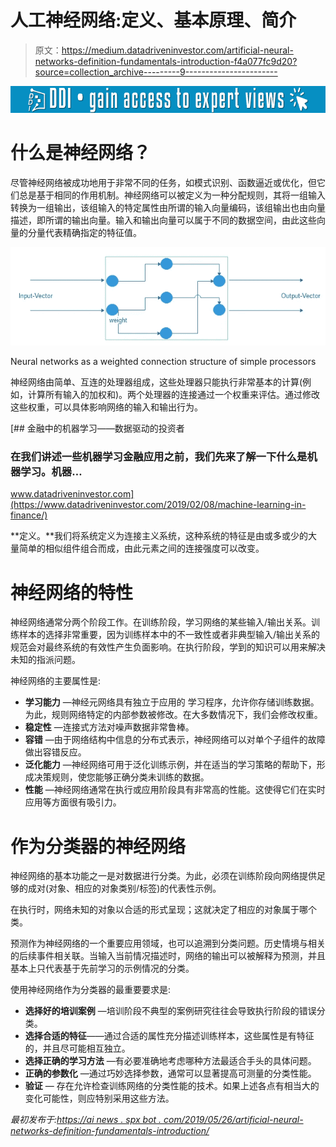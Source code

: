 # 人工神经网络:定义、基本原理、简介

> 原文：<https://medium.datadriveninvestor.com/artificial-neural-networks-definition-fundamentals-introduction-f4a077fc9d20?source=collection_archive---------9----------------------->

[![](img/191175acb0b2450a880963787f7a7048.png)](http://www.track.datadriveninvestor.com/1B9E)

# 什么是神经网络？

尽管神经网络被成功地用于非常不同的任务，如模式识别、函数逼近或优化，但它们总是基于相同的作用机制。神经网络可以被定义为一种分配规则，其将一组输入转换为一组输出，该组输入的特定属性由所谓的输入向量编码，该组输出也由向量描述，即所谓的输出向量。输入和输出向量可以属于不同的数据空间，由此这些向量的分量代表精确指定的特征值。

![](img/5362d7184d12090355573ff2373a2883.png)

Neural networks as a weighted connection structure of simple processors

神经网络由简单、互连的处理器组成，这些处理器只能执行非常基本的计算(例如，计算所有输入的加权和)。两个处理器的连接通过一个权重来评估。通过修改这些权重，可以具体影响网络的输入和输出行为。

[](https://www.datadriveninvestor.com/2019/02/08/machine-learning-in-finance/) [## 金融中的机器学习——数据驱动的投资者

### 在我们讲述一些机器学习金融应用之前，我们先来了解一下什么是机器学习。机器…

www.datadriveninvestor.com](https://www.datadriveninvestor.com/2019/02/08/machine-learning-in-finance/) 

**定义。**我们将系统定义为连接主义系统，这种系统的特征是由或多或少的大量简单的相似组件组合而成，由此元素之间的连接强度可以改变。

# 神经网络的特性

神经网络通常分两个阶段工作。在训练阶段，学习网络的某些输入/输出关系。训练样本的选择非常重要，因为训练样本中的不一致性或者非典型输入/输出关系的规范会对最终系统的有效性产生负面影响。在执行阶段，学到的知识可以用来解决未知的指派问题。

神经网络的主要属性是:

*   **学习能力** —神经元网络具有独立于应用的
    学习程序，允许你存储训练数据。为此，规则网络特定的内部参数被修改。在大多数情况下，我们会修改权重。
*   **稳定性** —连接式方法对噪声数据非常鲁棒。
*   **容错** —由于网络结构中信息的分布式表示，神经网络可以对单个子组件的故障做出容错反应。
*   **泛化能力** —神经网络可用于泛化训练示例，并在适当的学习策略的帮助下，形成决策规则，使您能够正确分类未训练的数据。
*   **性能** —神经网络通常在执行或应用阶段具有非常高的性能。这使得它们在实时应用等方面很有吸引力。

# 作为分类器的神经网络

神经网络的基本功能之一是对数据进行分类。为此，必须在训练阶段向网络提供足够的成对(对象、相应的对象类别/标签)的代表性示例。

在执行时，网络未知的对象以合适的形式呈现；这就决定了相应的对象属于哪个类。

预测作为神经网络的一个重要应用领域，也可以追溯到分类问题。历史情境与相关的后续事件相关联。当输入当前情况描述时，网络的输出可以被解释为预测，并且基本上只代表基于先前学习的示例情况的分类。

使用神经网络作为分类器的最重要要求是:

*   **选择好的培训案例** —培训阶段不典型的案例研究往往会导致执行阶段的错误分类。
*   **选择合适的特征**——通过合适的属性充分描述训练样本，这些属性是有特征的，并且尽可能相互独立。
*   **选择正确的学习方法** —有必要准确地考虑哪种方法最适合手头的具体问题。
*   **正确的参数化** —通过巧妙选择参数，通常可以显著提高可测量的分类性能。
*   **验证** — 存在允许检查训练网络的分类性能的技术。如果上述各点有相当大的变化可能性，则应特别采用这些方法。

*最初发布于:*[*https://ai news . spx bot . com/2019/05/26/artificial-neural-networks-definition-fundamentals-introduction/*](https://ainews.spxbot.com/2019/05/26/artificial-neural-networks-definition-fundamentals-introduction/)